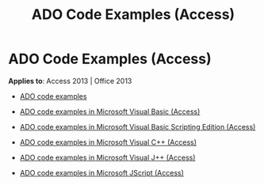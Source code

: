 ﻿---
title: ADO Code Examples (Access)
TOCTitle: ADO Code Examples
ms:assetid: 02f18f49-c153-4560-8d2e-17e9ba445e78
ms:mtpsurl: https://msdn.microsoft.com/library/JJ248795(v=office.15)
ms:contentKeyID: 48542971
ms.date: 09/18/2015
mtps_version: v=office.15
---

# ADO Code Examples (Access)

**Applies to**: Access 2013 | Office 2013

  - [ADO code examples](ado-code-examples.md)

  - [ADO code examples in Microsoft Visual Basic (Access)](ado-code-examples-in-microsoft-visual-basic-access.md)

  - [ADO code examples in Microsoft Visual Basic Scripting Edition (Access)](ado-code-examples-in-microsoft-visual-basic-scripting-edition-access.md)

  - [ADO code examples in Microsoft Visual C++ (Access)](ado-code-examples-in-microsoft-visual-c-access.md)

  - [ADO code examples in Microsoft Visual J++ (Access)](ado-code-examples-in-microsoft-visual-j-access.md)

  - [ADO code examples in Microsoft JScript (Access)](ado-code-examples-in-microsoft-jscript-access.md)

